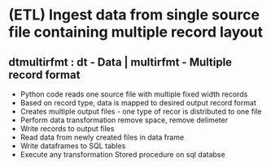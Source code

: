 # (ETL) Ingest data from single source file containing multiple record layout
## dtmultirfmt : dt - Data  |  multirfmt - Multiple record format
<ul>
<li>Python code reads one source file with multiple fixed width records</li>
<li>Based on record type, data is mapped to desired output record format</li>
<li>Creates multiple output files - one type of recor is distributed to one file</li>
<li>Perform data transformation remove space, remove delimeter</li>
<li>Write records to output files </li>
  <li>Read data from newly created files in data frame </li>
  <li>Write dataframes to SQL tables</li>
  <li>Execute any transformation Stored procedure on sql databse</li>
</ul>
 
